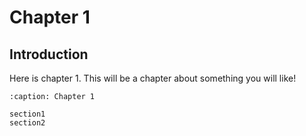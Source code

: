 # Chapter 1

## Introduction

Here is chapter 1. This will be a chapter about something you will like!

```{toctree}
:caption: Chapter 1

section1
section2
```
